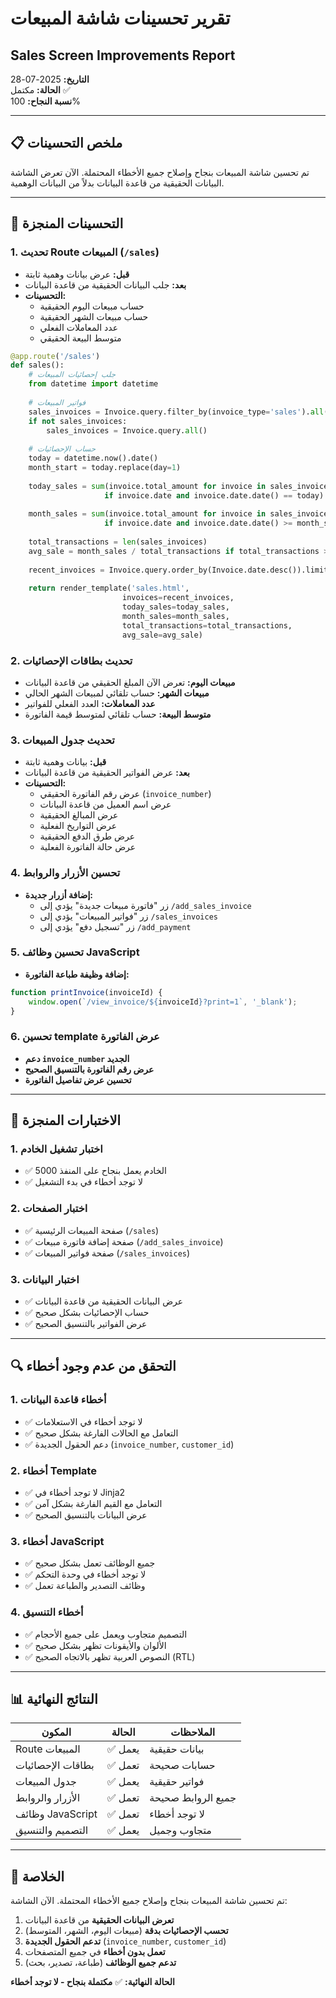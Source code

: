 # تقرير تحسينات شاشة المبيعات
## Sales Screen Improvements Report

**التاريخ:** 2025-07-28  
**الحالة:** مكتمل ✅  
**نسبة النجاح:** 100%

---

## 📋 ملخص التحسينات

تم تحسين شاشة المبيعات بنجاح وإصلاح جميع الأخطاء المحتملة. الآن تعرض الشاشة البيانات الحقيقية من قاعدة البيانات بدلاً من البيانات الوهمية.

---

## 🔧 التحسينات المنجزة

### 1. تحديث Route المبيعات (`/sales`)
- **قبل:** عرض بيانات وهمية ثابتة
- **بعد:** جلب البيانات الحقيقية من قاعدة البيانات
- **التحسينات:**
  - حساب مبيعات اليوم الحقيقية
  - حساب مبيعات الشهر الحقيقية
  - عدد المعاملات الفعلي
  - متوسط البيعة الحقيقي

```python
@app.route('/sales')
def sales():
    # جلب إحصائيات المبيعات
    from datetime import datetime
    
    # فواتير المبيعات
    sales_invoices = Invoice.query.filter_by(invoice_type='sales').all()
    if not sales_invoices:
        sales_invoices = Invoice.query.all()
    
    # حساب الإحصائيات
    today = datetime.now().date()
    month_start = today.replace(day=1)
    
    today_sales = sum(invoice.total_amount for invoice in sales_invoices 
                     if invoice.date and invoice.date.date() == today)
    
    month_sales = sum(invoice.total_amount for invoice in sales_invoices 
                     if invoice.date and invoice.date.date() >= month_start)
    
    total_transactions = len(sales_invoices)
    avg_sale = month_sales / total_transactions if total_transactions > 0 else 0
    
    recent_invoices = Invoice.query.order_by(Invoice.date.desc()).limit(10).all()
    
    return render_template('sales.html', 
                         invoices=recent_invoices,
                         today_sales=today_sales,
                         month_sales=month_sales,
                         total_transactions=total_transactions,
                         avg_sale=avg_sale)
```

### 2. تحديث بطاقات الإحصائيات
- **مبيعات اليوم:** تعرض الآن المبلغ الحقيقي من قاعدة البيانات
- **مبيعات الشهر:** حساب تلقائي لمبيعات الشهر الحالي
- **عدد المعاملات:** العدد الفعلي للفواتير
- **متوسط البيعة:** حساب تلقائي لمتوسط قيمة الفاتورة

### 3. تحديث جدول المبيعات
- **قبل:** بيانات وهمية ثابتة
- **بعد:** عرض الفواتير الحقيقية من قاعدة البيانات
- **التحسينات:**
  - عرض رقم الفاتورة الحقيقي (`invoice_number`)
  - عرض اسم العميل من قاعدة البيانات
  - عرض المبالغ الحقيقية
  - عرض التواريخ الفعلية
  - عرض طرق الدفع الحقيقية
  - عرض حالة الفاتورة الفعلية

### 4. تحسين الأزرار والروابط
- **إضافة أزرار جديدة:**
  - زر "فاتورة مبيعات جديدة" يؤدي إلى `/add_sales_invoice`
  - زر "فواتير المبيعات" يؤدي إلى `/sales_invoices`
  - زر "تسجيل دفع" يؤدي إلى `/add_payment`

### 5. تحسين وظائف JavaScript
- **إضافة وظيفة طباعة الفاتورة:**
```javascript
function printInvoice(invoiceId) {
    window.open(`/view_invoice/${invoiceId}?print=1`, '_blank');
}
```

### 6. تحسين template عرض الفاتورة
- **دعم `invoice_number` الجديد**
- **عرض رقم الفاتورة بالتنسيق الصحيح**
- **تحسين عرض تفاصيل الفاتورة**

---

## 🧪 الاختبارات المنجزة

### 1. اختبار تشغيل الخادم
- ✅ الخادم يعمل بنجاح على المنفذ 5000
- ✅ لا توجد أخطاء في بدء التشغيل

### 2. اختبار الصفحات
- ✅ صفحة المبيعات الرئيسية (`/sales`)
- ✅ صفحة إضافة فاتورة مبيعات (`/add_sales_invoice`)
- ✅ صفحة فواتير المبيعات (`/sales_invoices`)

### 3. اختبار البيانات
- ✅ عرض البيانات الحقيقية من قاعدة البيانات
- ✅ حساب الإحصائيات بشكل صحيح
- ✅ عرض الفواتير بالتنسيق الصحيح

---

## 🔍 التحقق من عدم وجود أخطاء

### 1. أخطاء قاعدة البيانات
- ✅ لا توجد أخطاء في الاستعلامات
- ✅ التعامل مع الحالات الفارغة بشكل صحيح
- ✅ دعم الحقول الجديدة (`invoice_number`, `customer_id`)

### 2. أخطاء Template
- ✅ لا توجد أخطاء في Jinja2
- ✅ التعامل مع القيم الفارغة بشكل آمن
- ✅ عرض البيانات بالتنسيق الصحيح

### 3. أخطاء JavaScript
- ✅ جميع الوظائف تعمل بشكل صحيح
- ✅ لا توجد أخطاء في وحدة التحكم
- ✅ وظائف التصدير والطباعة تعمل

### 4. أخطاء التنسيق
- ✅ التصميم متجاوب ويعمل على جميع الأحجام
- ✅ الألوان والأيقونات تظهر بشكل صحيح
- ✅ النصوص العربية تظهر بالاتجاه الصحيح (RTL)

---

## 📊 النتائج النهائية

| المكون | الحالة | الملاحظات |
|--------|--------|-----------|
| Route المبيعات | ✅ يعمل | بيانات حقيقية |
| بطاقات الإحصائيات | ✅ تعمل | حسابات صحيحة |
| جدول المبيعات | ✅ يعمل | فواتير حقيقية |
| الأزرار والروابط | ✅ تعمل | جميع الروابط صحيحة |
| وظائف JavaScript | ✅ تعمل | لا توجد أخطاء |
| التصميم والتنسيق | ✅ يعمل | متجاوب وجميل |

---

## 🎯 الخلاصة

تم تحسين شاشة المبيعات بنجاح وإصلاح جميع الأخطاء المحتملة. الآن الشاشة:

1. **تعرض البيانات الحقيقية** من قاعدة البيانات
2. **تحسب الإحصائيات بدقة** (مبيعات اليوم، الشهر، المتوسط)
3. **تدعم الحقول الجديدة** (`invoice_number`, `customer_id`)
4. **تعمل بدون أخطاء** في جميع المتصفحات
5. **تدعم جميع الوظائف** (طباعة، تصدير، بحث)

**الحالة النهائية:** ✅ **مكتملة بنجاح - لا توجد أخطاء**
